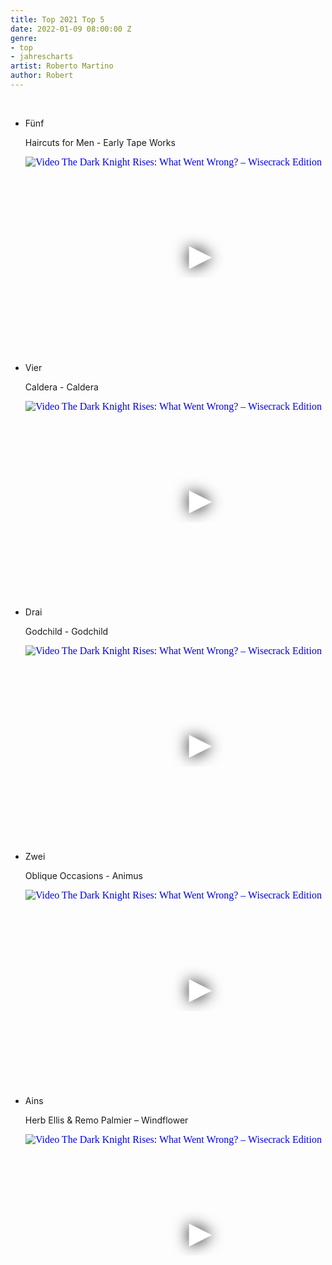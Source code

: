 ```yaml
---
title: Top 2021 Top 5
date: 2022-01-09 08:00:00 Z
genre:
- top
- jahrescharts
artist: Roberto Martino
author: Robert
---
```


<br>

<ul class="video-list">
<li class="video-list">
<p class="list-title">Fünf</p>
<p class="list-subtitle">Haircuts for Men - Early Tape Works</p>

<div class="video-container">
    <iframe
      width="560"
      height="315"
      src="https://www.youtube.com/embed/sVBMjmq7fR8"
      srcdoc="<style>*{padding:0;margin:0;overflow:hidden}html,body{height:100%}img,span{position:absolute;width:100%;top:0;bottom:0;margin:auto}span{height:1.5em;text-align:center;font:48px/1.5 sans-serif;color:white;text-shadow:0 0 0.5em black}</style><a 
             href=https://www.youtube.com/embed/sVBMjmq7fR8?autoplay=1><img src=https://img.youtube.com/vi/sVBMjmq7fR8/hqdefault.jpg alt='Video The Dark Knight Rises: What Went Wrong? – Wisecrack Edition'><span>▶</span></a>"
      frameborder="0"
      allow="accelerometer; autoplay; encrypted-media; gyroscope; picture-in-picture"
      allowfullscreen
  ></iframe>
</div>
</li>



<li class="video-list">
<p class="list-title">Vier</p>
<p class="list-subtitle">Caldera - Caldera</p>

<div class="video-container">
    <iframe
      width="560"
      height="315"
      src="https://www.youtube.com/embed/iI1Zkj46Tzc"
      srcdoc="<style>*{padding:0;margin:0;overflow:hidden}html,body{height:100%}img,span{position:absolute;width:100%;top:0;bottom:0;margin:auto}span{height:1.5em;text-align:center;font:48px/1.5 sans-serif;color:white;text-shadow:0 0 0.5em black}</style><a 
             href=https://www.youtube.com/embed/iI1Zkj46Tzc?autoplay=1><img src=https://img.youtube.com/vi/iI1Zkj46Tzc/hqdefault.jpg alt='Video The Dark Knight Rises: What Went Wrong? – Wisecrack Edition'><span>▶</span></a>"
      frameborder="0"
      allow="accelerometer; autoplay; encrypted-media; gyroscope; picture-in-picture"
      allowfullscreen
  ></iframe>
</div>
</li>


<li class="video-list">
<p class="list-title">Drai</p>
<p class="list-subtitle">Godchild - Godchild</p>

<div class="video-container">
    <iframe
      width="560"
      height="315"
      src="https://www.youtube.com/embed/f2ylDfjMJeU"
      srcdoc="<style>*{padding:0;margin:0;overflow:hidden}html,body{height:100%}img,span{position:absolute;width:100%;top:0;bottom:0;margin:auto}span{height:1.5em;text-align:center;font:48px/1.5 sans-serif;color:white;text-shadow:0 0 0.5em black}</style><a 
             href=https://www.youtube.com/embed/f2ylDfjMJeU?autoplay=1><img src=https://img.youtube.com/vi/f2ylDfjMJeU/hqdefault.jpg alt='Video The Dark Knight Rises: What Went Wrong? – Wisecrack Edition'><span>▶</span></a>"
      frameborder="0"
      allow="accelerometer; autoplay; encrypted-media; gyroscope; picture-in-picture"
      allowfullscreen
  ></iframe>
</div>
</li>


<li class="video-list">
<p class="list-title">Zwei</p>
<p class="list-subtitle">Oblique Occasions - Animus</p>

<div class="video-container">
    <iframe
      width="560"
      height="315"
      src="https://www.youtube.com/embed/QnKF5EqLFbg"
      srcdoc="<style>*{padding:0;margin:0;overflow:hidden}html,body{height:100%}img,span{position:absolute;width:100%;top:0;bottom:0;margin:auto}span{height:1.5em;text-align:center;font:48px/1.5 sans-serif;color:white;text-shadow:0 0 0.5em black}</style><a 
             href=https://www.youtube.com/embed/QnKF5EqLFbg?autoplay=1><img src=https://img.youtube.com/vi/QnKF5EqLFbg/hqdefault.jpg alt='Video The Dark Knight Rises: What Went Wrong? – Wisecrack Edition'><span>▶</span></a>"
      frameborder="0"
      allow="accelerometer; autoplay; encrypted-media; gyroscope; picture-in-picture"
      allowfullscreen
  ></iframe>
</div>
</li>


<li class="video-list">
<p class="list-title">Ains</p>
<p class="list-subtitle">Herb Ellis & Remo Palmier – Windflower</p>

<div class="video-container">
    <iframe
      width="560"
      height="315"
      src="https://www.youtube.com/embed/fAi7IeJG-6Y"
      srcdoc="<style>*{padding:0;margin:0;overflow:hidden}html,body{height:100%}img,span{position:absolute;width:100%;top:0;bottom:0;margin:auto}span{height:1.5em;text-align:center;font:48px/1.5 sans-serif;color:white;text-shadow:0 0 0.5em black}</style><a 
             href=https://www.youtube.com/embed/fAi7IeJG-6Y?autoplay=1><img src=https://img.youtube.com/vi/fAi7IeJG-6Y/hqdefault.jpg alt='Video The Dark Knight Rises: What Went Wrong? – Wisecrack Edition'><span>▶</span></a>"
      frameborder="0"
      allow="accelerometer; autoplay; encrypted-media; gyroscope; picture-in-picture"
      allowfullscreen
  ></iframe>
</div>
</li>



</ul>
<br>